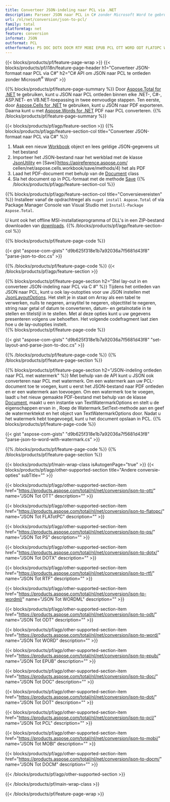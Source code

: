 ```yaml
---
title: Converteer JSON-indeling naar PCL via .NET
description: Parseer JSON naar PCL in C# zonder Microsoft Word te gebruiken
url: /nl/net/conversion/json-to-pcl/
family: total
platformtag: net
feature: conversion
informat: JSON
outformat: PCL
otherformats: PS DOC DOTX DOCM RTF MOBI EPUB PCL OTT WORD ODT FLATOPC WORDML DOT
---
```

{{< blocks/products/pf/feature-page-wrap >}}
{{< blocks/products/pf/i18n/feature-page-header h1="Converteer JSON-formaat naar PCL via C#" h2="C# API om JSON naar PCL te ontleden zonder Microsoft<sup>&reg;</sup> Word" >}}

{{% blocks/products/pf/feature-page-summary %}}
Door [Aspose.Total for .NET](https://products.aspose.com/total/net/) te gebruiken, kunt u JSON naar PCL ontleden binnen elke .NET-, C#-, ASP.NET- en VB.NET-toepassing in twee eenvoudige stappen. Ten eerste, door [Aspose.Cells for .NET](https://products.aspose.com/cells/net/) te gebruiken, kunt u JSON naar PDF exporteren. Daarna kunt u met [Aspose.Words for .NET](https://products.aspose.com/words/net/) PDF naar PCL converteren.
{{% /blocks/products/pf/feature-page-summary  %}}

{{< blocks/products/pf/agp/feature-section >}}
{{% blocks/products/pf/agp/feature-section-col title="Converteer JSON-formaat naar PCL via C#" %}}
1. Maak een nieuw [Workbook](https://apireference.aspose.com/cells/net/aspose.cells/workbook) object en lees geldige JSON-gegevens uit het bestand
2. Importeer het JSON-bestand naar het werkblad met de klasse [JsonUtility](https://apireference.aspose.com/cells/net/aspose.cells.utility/jsonutility) en [Save](https://apireference.aspose.com/ cellen/net/aspose.cells.workbook/save/methods/4) het als PDF
3. Laad het PDF-document met behulp van de [Document](https://apireference.aspose.com/words/net/aspose.words/document) class
4. Sla het document op in PCL-formaat met de methode [Save](https://apireference.aspose.com/words/net/aspose.words.document/save/methods/3)
{{% /blocks/products/pf/agp/feature-section-col %}}

{{% blocks/products/pf/agp/feature-section-col title="Conversievereisten" %}}
Installeer vanaf de opdrachtregel als ```nuget install Aspose.Total``` of via Package Manager Console van Visual Studio met ```Install-Package Aspose.Total```.

U kunt ook het offline MSI-installatieprogramma of DLL's in een ZIP-bestand downloaden van [downloads](https://downloads.aspose.com/total/net).
{{% /blocks/products/pf/agp/feature-section-col %}}

{{% blocks/products/pf/feature-page-code %}}

{{< gist "aspose-com-gists" "d9b625f318e1b7a92036a7f5681d43f8" "parse-json-to-doc.cs" >}}

{{% /blocks/products/pf/feature-page-code %}}
{{< /blocks/products/pf/agp/feature-section >}}

{{% blocks/products/pf/feature-page-section  h2="Stel lay-out in en converteer JSON-indeling naar PCL via C #" %}}
Tijdens het ontleden van JSON naar PCL, kunt u ook lay-outopties voor uw JSON instellen met [JsonLayoutOptions](https://apireference.aspose.com/cells/net/aspose.cells.utility/jsonlayoutoptions). Het stelt je in staat om Array als een tabel te verwerken, nulls te negeren, arraytitel te negeren, objecttitel te negeren, string naar getal of datum te converteren, datum- en getalnotatie in te stellen en titelstijl in te stellen. Met al deze opties kunt u uw gegevens presenteren volgens uw behoeften. Het volgende codefragment laat zien hoe u de lay-outopties instelt.  
{{% blocks/products/pf/feature-page-code %}}

{{< gist "aspose-com-gists" "d9b625f318e1b7a92036a7f5681d43f8" "set-layout-and-parse-json-to-doc.cs" >}}
{{% /blocks/products/pf/feature-page-code  %}}
{{% /blocks/products/pf/feature-page-section %}}

{{% blocks/products/pf/feature-page-section  h2="JSON-indeling ontleden naar PCL met watermerk" %}}
Met behulp van de API kunt u JSON ook converteren naar PCL met watermerk. Om een watermerk aan uw PCL-document toe te voegen, kunt u eerst het JSON-bestand naar PDF ontleden en er een watermerk aan toevoegen. Om een watermerk toe te voegen, laadt u het nieuw gemaakte PDF-bestand met behulp van de klasse [Document](https://apireference.aspose.com/words/net/aspose.words/document), maakt u een instantie van TextWatermarkOptions en stelt u de eigenschappen ervan in , Roep de Watermark.SetText-methode aan en geef de watermerktekst en het object van TextWatermarkOptions door. Nadat u het watermerk hebt toegevoegd, kunt u het document opslaan in PCL. 
{{% blocks/products/pf/feature-page-code %}}

{{< gist "aspose-com-gists" "d9b625f318e1b7a92036a7f5681d43f8" "parse-json-to-word-with-watermark.cs" >}}
{{% /blocks/products/pf/feature-page-code  %}}
{{% /blocks/products/pf/feature-page-section %}}

{{< blocks/products/pf/main-wrap-class isAutogenPage="true" >}}
{{< blocks/products/pf/agp/other-supported-section title="Andere conversie-opties" subTitle="" >}}

{{< blocks/products/pf/agp/other-supported-section-item href="https://products.aspose.com/total/nl/net/conversion/json-to-ott/" name="JSON Tot OTT" description="" >}}

{{< blocks/products/pf/agp/other-supported-section-item href="https://products.aspose.com/total/nl/net/conversion/json-to-flatopc/" name="JSON Tot FLATotPC" description="" >}}

{{< blocks/products/pf/agp/other-supported-section-item href="https://products.aspose.com/total/nl/net/conversion/json-to-ps/" name="JSON Tot PS" description="" >}}

{{< blocks/products/pf/agp/other-supported-section-item href="https://products.aspose.com/total/nl/net/conversion/json-to-dotx/" name="JSON Tot DOTX" description="" >}}

{{< blocks/products/pf/agp/other-supported-section-item href="https://products.aspose.com/total/nl/net/conversion/json-to-rtf/" name="JSON Tot RTF" description="" >}}

{{< blocks/products/pf/agp/other-supported-section-item href="https://products.aspose.com/total/nl/net/conversion/json-to-wordml/" name="JSON Tot WORDML" description="" >}}

{{< blocks/products/pf/agp/other-supported-section-item href="https://products.aspose.com/total/nl/net/conversion/json-to-odt/" name="JSON Tot ODT" description="" >}}

{{< blocks/products/pf/agp/other-supported-section-item href="https://products.aspose.com/total/nl/net/conversion/json-to-word/" name="JSON Tot WORD" description="" >}}

{{< blocks/products/pf/agp/other-supported-section-item href="https://products.aspose.com/total/nl/net/conversion/json-to-epub/" name="JSON Tot EPUB" description="" >}}

{{< blocks/products/pf/agp/other-supported-section-item href="https://products.aspose.com/total/nl/net/conversion/json-to-doc/" name="JSON Tot DOC" description="" >}}

{{< blocks/products/pf/agp/other-supported-section-item href="https://products.aspose.com/total/nl/net/conversion/json-to-dot/" name="JSON Tot DOT" description="" >}}

{{< blocks/products/pf/agp/other-supported-section-item href="https://products.aspose.com/total/nl/net/conversion/json-to-pcl/" name="JSON Tot PCL" description="" >}}

{{< blocks/products/pf/agp/other-supported-section-item href="https://products.aspose.com/total/nl/net/conversion/json-to-mobi/" name="JSON Tot MOBI" description="" >}}

{{< blocks/products/pf/agp/other-supported-section-item href="https://products.aspose.com/total/nl/net/conversion/json-to-docm/" name="JSON Tot DOCM" description="" >}}



{{< /blocks/products/pf/agp/other-supported-section >}}

{{< /blocks/products/pf/main-wrap-class >}}

{{< /blocks/products/pf/feature-page-wrap >}}